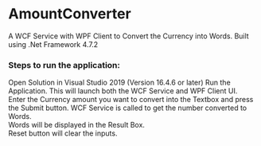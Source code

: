 # AmountConverter
A WCF Service with WPF Client to Convert the Currency into Words.
Built using .Net Framework 4.7.2

### Steps to run the application:
 Open Solution in Visual Studio 2019 (Version 16.4.6 or later)
 Run the Application. This will launch both the WCF Service and WPF Client UI.  
 Enter the Currency amount you want to convert into the Textbox and press the Submit button.
 WCF Service is called to get the number converted to Words.  
 Words will be displayed in the Result Box.  
 Reset button will clear the inputs.
